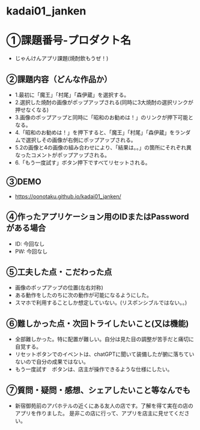 # kadai01_janken
# ①課題番号-プロダクト名
- じゃんけんアプリ課題(焼酎飲もうぜ！)

## ②課題内容（どんな作品か）
- 1.最初に「魔王」「村尾」「森伊蔵」を選択する。
- 2.選択した焼酎の画像がポップアップされる(同時に3大焼酎の選択リンクが押せなくなる)
- 3.画像のポップアップと同時に「昭和のお勧めは！」のリンクが押下可能となる。
- 4.「昭和のお勧めは！」を押下すると、「魔王」「村尾」「森伊蔵」をランダムで選択しその画像が右側にポップアップされる。
- 5.2の画像と4の画像の組み合わせにより、「結果は。。」の箇所にそれぞれ異なったコメントがポップアップされる。
- 6.「もう一度試す」ボタン押下ですべてリセットされる。

## ③DEMO
- https://oonotaku.github.io/kadai01_janken/

## ④作ったアプリケーション用のIDまたはPasswordがある場合
- ID: 今回なし
- PW: 今回なし

## ⑤工夫した点・こだわった点
- 画像のポップアップの位置(左右対称)
- ある動作をしたのちに次の動作が可能になるようにした。
- スマホで利用することしか想定していない。(リスポンシブルではない。。)

## ⑥難しかった点・次回トライしたいこと(又は機能)
- 全部難しかった。特に配置が難しい。自分は見た目の調整が苦手だと痛切に自覚する。
- リセットボタンでのイベントは、chatGPTに聞いて装備したが腑に落ちていないので自分の成果ではない。
- もう一度試す　ボタンは、店主が操作できるような仕様にしたい。

## ⑦質問・疑問・感想、シェアしたいこと等なんでも
- 新宿御苑前のアパホテルの近くにある友人の店です。了解を得て実在の店のアプリを作りました。 是非この店に行って、アプリを店主に見せてください。
